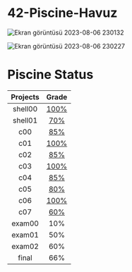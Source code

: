 # 42-Piscine-Havuz

![Ekran görüntüsü 2023-08-06 230132](https://github.com/kernelpanic55/42-Piscine-Havuz/assets/122316106/6b129ebb-af33-436f-9d32-cf5e115dc6b3)

![Ekran görüntüsü 2023-08-06 230227](https://github.com/kernelpanic55/42-Piscine-Havuz/assets/122316106/6ab2b038-ef3b-44b2-aea0-f59c56eb2fcc)

# Piscine Status
| Projects      | Grade  |
| :--------------:| :----------:|
| shell00 | [100%](./shell00) |
| shell01 |  [70%](./shell01)  |
| c00 | [85%](./c00) |
| c01 | [100%](./c01) |
| c02 | [85%](./c02) |
| c03 |  [100%](./c03) |
| c04 |  [85%](./c04)|
| c05 | [80%](./c05)|
| c06 | [100%](./c06) |
| c07 |  [60%](./c07)|
| exam00 | 10% |
| exam01 | 50% |
| exam02 | 60% |
| final | 66% |

